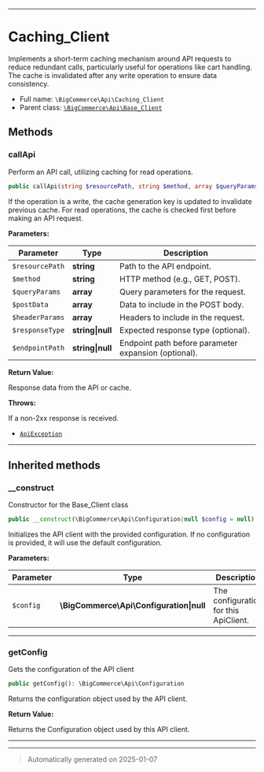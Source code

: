 ***

# Caching_Client

Implements a short-term caching mechanism around API requests to reduce redundant calls,
particularly useful for operations like cart handling. The cache is invalidated after
any write operation to ensure data consistency.



* Full name: `\BigCommerce\Api\Caching_Client`
* Parent class: [`\BigCommerce\Api\Base_Client`](./classes/BigCommerce/Api/Base_Client.md)




## Methods


### callApi

Perform an API call, utilizing caching for read operations.

```php
public callApi(string $resourcePath, string $method, array $queryParams, array $postData, array $headerParams, string|null $responseType = null, string|null $endpointPath = null): array
```

If the operation is a write, the cache generation key is updated to invalidate previous cache.
For read operations, the cache is checked first before making an API request.






**Parameters:**

| Parameter | Type | Description |
|-----------|------|-------------|
| `$resourcePath` | **string** | Path to the API endpoint. |
| `$method` | **string** | HTTP method (e.g., GET, POST). |
| `$queryParams` | **array** | Query parameters for the request. |
| `$postData` | **array** | Data to include in the POST body. |
| `$headerParams` | **array** | Headers to include in the request. |
| `$responseType` | **string&#124;null** | Expected response type (optional). |
| `$endpointPath` | **string&#124;null** | Endpoint path before parameter expansion (optional). |


**Return Value:**

Response data from the API or cache.



**Throws:**
<p>If a non-2xx response is received.</p>

- [`ApiException`](./classes/BigCommerce/Api/v3/ApiException.md)



***


## Inherited methods


### __construct

Constructor for the Base_Client class

```php
public __construct(\BigCommerce\Api\Configuration|null $config = null): mixed
```

Initializes the API client with the provided configuration. If no configuration
is provided, it will use the default configuration.






**Parameters:**

| Parameter | Type | Description |
|-----------|------|-------------|
| `$config` | **\BigCommerce\Api\Configuration&#124;null** | The configuration for this ApiClient. |





***

### getConfig

Gets the configuration of the API client

```php
public getConfig(): \BigCommerce\Api\Configuration
```

Returns the configuration object used by the API client.







**Return Value:**

Returns the Configuration object used by this API client.




***


***
> Automatically generated on 2025-01-07
